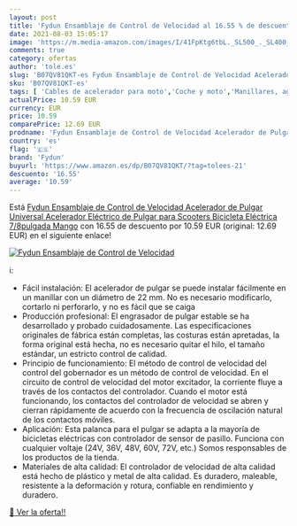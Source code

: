 ```yaml
---
layout: post
title: 'Fydun Ensamblaje de Control de Velocidad al 16.55 % de descuento'
date: 2021-08-03 15:05:17
image: 'https://m.media-amazon.com/images/I/41FpKtg6tbL._SL500_._SL400_.jpg'
comments: true
category: ofertas
author: 'tole.es'
slug: 'B07QV81QKT-es Fydun Ensamblaje de Control de Velocidad Acelerador de...'
sku: 'B07QV81QKT-es'
tags: [ 'Cables de acelerador para moto','Coche y moto','Manillares, agarres y manetas para moto','Motos, accesorios y piezas','bicicleta','fydun', ]
actualPrice: 10.59 EUR
currency: EUR
price: 10.59
comparePrice: 12.69 EUR
prodname: 'Fydun Ensamblaje de Control de Velocidad Acelerador de Pulgar Universal Acelerador Eléctrico de Pulgar para Scooters Bicicleta Eléctrica 7/8pulgada Mango'
country: 'es'
flag: '🇪🇸'
brand: 'Fydun'
buyurl: 'https://www.amazon.es/dp/B07QV81QKT/?tag=tolees-21'
descuento: '16.55'
average: '10.59'
---
```


Está [Fydun Ensamblaje de Control de Velocidad Acelerador de Pulgar Universal Acelerador Eléctrico de Pulgar para Scooters Bicicleta Eléctrica 7/8pulgada Mango](https://www.amazon.es/dp/B07QV81QKT/?tag=tolees-21) con 16.55 de descuento por 10.59 EUR (original: 12.69 EUR) en el siguiente enlace!

[![Fydun Ensamblaje de Control de Velocidad](https://m.media-amazon.com/images/I/41FpKtg6tbL._SL500_._SL400_.jpg)](https://www.amazon.es/dp/B07QV81QKT/?tag=tolees-21)

ℹ️:

- Fácil instalación: El acelerador de pulgar se puede instalar fácilmente en un manillar con un diámetro de 22 mm. No es necesario modificarlo, cortarlo ni perforarlo, y no es fácil que se caiga
- Producción profesional: El engrasador de pulgar estable se ha desarrollado y probado cuidadosamente. Las especificaciones originales de fábrica están completas, las costuras están apretadas, la forma original está hecha, no es necesario quitar el hilo, el tamaño estándar, un estricto control de calidad.
- Principio de funcionamiento: El método de control de velocidad del control del gobernador es un método de control de velocidad. En el circuito de control de velocidad del motor excitador, la corriente fluye a través de los contactos del controlador. Cuando el motor está funcionando, los contactos del controlador de velocidad se abren y cierran rápidamente de acuerdo con la frecuencia de oscilación natural de los contactos móviles.
- Aplicación: Esta palanca para el pulgar se adapta a la mayoría de bicicletas eléctricas con controlador de sensor de pasillo. Funciona con cualquier voltaje (24V, 36V, 48V, 60V, 72V, etc.) Somos responsables de los productos de la tienda.
- Materiales de alta calidad: El controlador de velocidad de alta calidad está hecho de plástico y metal de alta calidad. Es duradero, maleable, resistente a la deformación y rotura, confiable en rendimiento y duradero.

[🛒 Ver la oferta!!](https://www.amazon.es/dp/B07QV81QKT/?tag=tolees-21)
